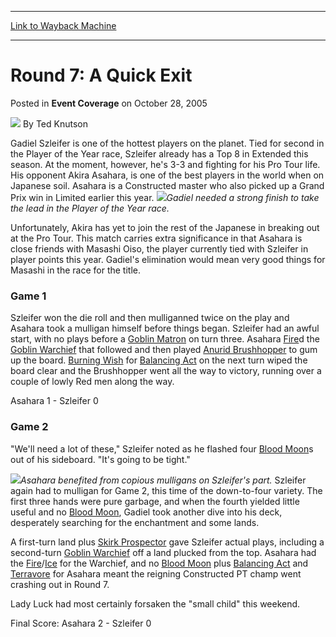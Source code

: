 
---
[Link to Wayback Machine](https://web.archive.org/web/20160401063803/http://magic.wizards.com/en/articles/archive/event-coverage/round-7-quick-exit-2005-10-28)

[_metadata_:author]:- "Ted Knutson"
[_metadata_:description]:- "Gadiel Szleifer is one of the hottest players on the planet. Tied for second in the Player of the Year race, Szleifer already has a Top 8 in Extended this season. At the moment, however, he's 3-3 and fighting for his Pro Tour life. His opponent Akira Asahara, is one of the best players in the world when on Japanese soil. Asahara is a Constructed master who also picked up a Grand Prix win in Limited earlier this year."
[_metadata_:generator]:- "Drupal 7 (http://drupal.org)"
[_metadata_:node]:- "543491"
[_metadata_:publish_date]:- "2005-10-28"
[_metadata_:source]:- "div-main-content"
[_metadata_:title]:- "Round 7: A Quick Exit"
[_metadata_:wayback_capture_timestamp]:- "2016-04-01 06:38:03"
[_metadata_:wayback_raw_url]:- "https://web.archive.org/web/20160401063803id_/http://magic.wizards.com/en/articles/archive/event-coverage/round-7-quick-exit-2005-10-28"
[_metadata_:wayback_url]:- "http://magic.wizards.com/en/articles/archive/event-coverage/round-7-quick-exit-2005-10-28"
---


Round 7: A Quick Exit
=====================



 Posted in **Event Coverage**
 on October 28, 2005 






![](https://media.magic.wizards.com/styles/auth_small/public/images/person/authorpic_TedKnutson.jpg)
By Ted Knutson











Gadiel Szleifer is one of the hottest players on the planet. Tied for second in the Player of the Year race, Szleifer already has a Top 8 in Extended this season. At the moment, however, he's 3-3 and fighting for his Pro Tour life. His opponent Akira Asahara, is one of the best players in the world when on Japanese soil. Asahara is a Constructed master who also picked up a Grand Prix win in Limited earlier this year. ![](https://media.magic.wizards.com/image_legacy_migration/sideboard/images/ptla05/fm7_gadiel.jpg)*Gadiel needed a strong finish to take the lead in the Player of the Year race.*


Unfortunately, Akira has yet to join the rest of the Japanese in breaking out at the Pro Tour. This match carries extra significance in that Asahara is close friends with Masashi Oiso, the player currently tied with Szleifer in player points this year. Gadiel's elimination would mean very good things for Masashi in the race for the title.


### Game 1


Szleifer won the die roll and then mulliganned twice on the play and Asahara took a mulligan himself before things began. Szleifer had an awful start, with no plays before a [Goblin Matron](http://gatherer.wizards.com/Pages/Card/Details.aspx?name=Goblin+Matron) on turn three. Asahara [Fire](http://gatherer.wizards.com/Pages/Card/Details.aspx?name=Fire)d the [Goblin Warchief](http://gatherer.wizards.com/Pages/Card/Details.aspx?name=Goblin+Warchief) that followed and then played [Anurid Brushhopper](http://gatherer.wizards.com/Pages/Card/Details.aspx?name=Anurid+Brushhopper) to gum up the board. [Burning Wish](http://gatherer.wizards.com/Pages/Card/Details.aspx?name=Burning+Wish) for [Balancing Act](http://gatherer.wizards.com/Pages/Card/Details.aspx?name=Balancing+Act) on the next turn wiped the board clear and the Brushhopper went all the way to victory, running over a couple of lowly Red men along the way.


Asahara 1 - Szleifer 0


### Game 2


"We'll need a lot of these," Szleifer noted as he flashed four [Blood Moon](http://gatherer.wizards.com/Pages/Card/Details.aspx?name=Blood+Moon)s out of his sideboard. "It's going to be tight."


![](https://media.magic.wizards.com/image_legacy_migration/sideboard/images/ptla05/fm7_asahara.jpg)*Asahara benefited from copious mulligans on Szleifer's part.*
Szleifer again had to mulligan for Game 2, this time of the down-to-four variety. The first three hands were pure garbage, and when the fourth yielded little useful and no [Blood Moon](http://gatherer.wizards.com/Pages/Card/Details.aspx?name=Blood+Moon), Gadiel took another dive into his deck, desperately searching for the enchantment and some lands.


A first-turn land plus [Skirk Prospector](http://gatherer.wizards.com/Pages/Card/Details.aspx?name=Skirk+Prospector) gave Szleifer actual plays, including a second-turn [Goblin Warchief](http://gatherer.wizards.com/Pages/Card/Details.aspx?name=Goblin+Warchief) off a land plucked from the top. Asahara had the [Fire](http://gatherer.wizards.com/Pages/Card/Details.aspx?name=Fire)/[Ice](http://gatherer.wizards.com/Pages/Card/Details.aspx?name=Ice) for the Warchief, and no [Blood Moon](http://gatherer.wizards.com/Pages/Card/Details.aspx?name=Blood+Moon) plus [Balancing Act](http://gatherer.wizards.com/Pages/Card/Details.aspx?name=Balancing+Act) and [Terravore](http://gatherer.wizards.com/Pages/Card/Details.aspx?name=Terravore) for Asahara meant the reigning Constructed PT champ went crashing out in Round 7.


Lady Luck had most certainly forsaken the "small child" this weekend.


Final Score: Asahara 2 - Szleifer 0








